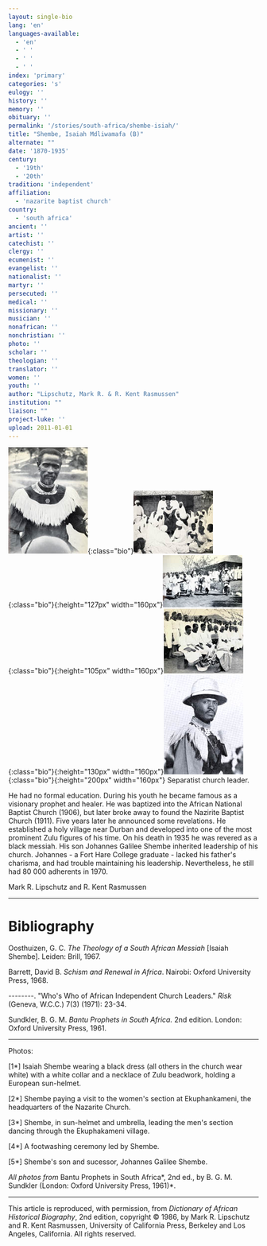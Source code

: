 ```yaml
---
layout: single-bio
lang: 'en'
languages-available:
  - 'en'
  - ' '
  - ' '
  - ' '
index: 'primary'
categories: 's'
eulogy: ''
history: ''
memory: ''
obituary: ''
permalink: '/stories/south-africa/shembe-isiah/'
title: "Shembe, Isaiah Mdliwamafa (B)"
alternate: ""
date: '1870-1935'
century:
  - '19th'
  - '20th'
tradition: 'independent'
affiliation:
  - 'nazarite baptist church'
country:
  - 'south africa'
ancient: ''
artist: ''
catechist: ''
clergy: ''
ecumenist: ''
evangelist: ''
nationalist: ''
martyr: ''
persecuted: ''
medical: ''
missionary: ''
musician: ''
nonafrican: ''
nonchristian: ''
photo: ''
scholar: ''
theologian: ''
translator: ''
women: ''
youth: ''
author: "Lipschutz, Mark R. & R. Kent Rasmussen"
institution: ""
liaison: ""
project-luke: ''
upload: 2011-01-01
---
```


![Shembe](/images/bio-pics/southafrica/shembe-isiah/shembe_isaiah0001.jpg){:class="bio"}![Isaiah Shembe and group](/images/bio-pics/southafrica/shembe-isiah/shembe-i-group-small.jpg){:class="bio"}{:height="127px" width="160px"}![Shembe dancing](/images/bio-pics/southafrica/shembe-isiah/shembe-i-dancing-small.jpg){:class="bio"}{:height="105px" width="160px"}![Shembe footwashing](/images/bio-pics/southafrica/shembe-isiah/shembe-i-footwashing-small.jpg){:class="bio"}{:height="130px" width="160px"}![Johannes G. Shembe](/images/bio-pics/southafrica/shembe-isiah/shembe-j-goduka.jpg){:class="bio"}{:height="200px" width="160px"} Separatist church leader.

He had no formal education.  During his youth he became famous as a visionary prophet and healer.  He was baptized into the African National Baptist Church (1906), but later broke away to found the Nazirite Baptist Church (1911).  Five years later he announced some revelations.  He established a holy village near Durban and developed into one of the most prominent Zulu figures of his time.  On his death in 1935 he was revered as a black messiah.  His son Johannes Galilee Shembe inherited leadership of his church.  Johannes - a Fort Hare College graduate - lacked his father's charisma, and had trouble maintaining his leadership.  Nevertheless, he still had 80 000 adherents in 1970.

Mark R. Lipschutz and R. Kent Rasmussen

---

# Bibliography

Oosthuizen, G. C.  *The Theology of a South African Messiah* [Isaiah Shembe].  Leiden: Brill, 1967.

Barrett, David B.  *Schism and Renewal in Africa*.  Nairobi: Oxford University Press, 1968.

--------.   "Who's Who of African Independent Church Leaders."  *Risk* (Geneva, W.C.C.) 7(3) (1971): 23-34.

Sundkler, B. G. M.  *Bantu Prophets in South Africa.*  2nd edition.  London: Oxford University Press, 1961.

---

Photos:

[1*] Isaiah Shembe wearing a black dress (all others in the church wear white) with a white collar and a necklace of Zulu beadwork, holding a European sun-helmet.

[2*] Shembe paying a visit to the women's section at Ekuphankameni, the headquarters of the Nazarite Church.

[3*] Shembe, in sun-helmet and umbrella, leading the men's section dancing through the Ekuphakameni village.

[4*] A footwashing ceremony led by Shembe.

[5*] Shembe's son and sucessor, Johannes Galilee Shembe.

*All photos from* Bantu Prophets in South Africa*, 2nd ed., by B. G. M. Sundkler (London: Oxford University Press, 1961)*.

---

This article is reproduced, with permission, from *Dictionary of African Historical Biography*, 2nd edition, copyright &copy; 1986, by Mark R. Lipschutz and R. Kent Rasmussen,  University of California Press, Berkeley and Los Angeles, California.  All rights reserved.
